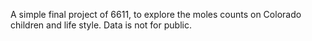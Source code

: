 A simple final project of 6611, to explore the moles counts on Colorado children and life style.
Data is not for public.
